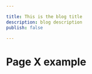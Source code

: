 ```yaml
---

title: This is the blog title
description: blog description
publish: false

---
```


# Page X example
